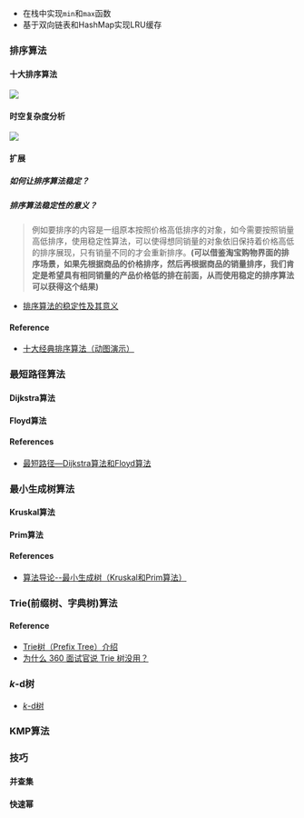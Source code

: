 * 在栈中实现`min`和`max`函数
* 基于双向链表和HashMap实现LRU缓存

### 排序算法
#### 十大排序算法
![](https://images2018.cnblogs.com/blog/849589/201804/849589-20180402132530342-980121409.png)
#### 时空复杂度分析
![](https://images2018.cnblogs.com/blog/849589/201804/849589-20180402133438219-1946132192.png)

#### 扩展
##### 如何让排序算法稳定？
##### 排序算法稳定性的意义？
> 例如要排序的内容是一组原本按照价格高低排序的对象，如今需要按照销量高低排序，使用稳定性算法，可以使得想同销量的对象依旧保持着价格高低的排序展现，只有销量不同的才会重新排序。**(可以借鉴淘宝购物界面的排序场景，如果先根据商品的价格排序，然后再根据商品的销量排序，我们肯定是希望具有相同销量的产品价格低的排在前面，从而使用稳定的排序算法可以获得这个结果)**
* [排序算法的稳定性及其意义](https://blog.csdn.net/u012501054/article/details/79342580)

#### Reference
* [十大经典排序算法（动图演示）](https://www.cnblogs.com/onepixel/p/7674659.html)

### 最短路径算法
#### Dijkstra算法
#### Floyd算法
#### References
* [最短路径—Dijkstra算法和Floyd算法](https://www.cnblogs.com/biyeymyhjob/archive/2012/07/31/2615833.html)

### 最小生成树算法
#### Kruskal算法
#### Prim算法
#### References
* [算法导论--最小生成树（Kruskal和Prim算法）](https://blog.csdn.net/luoshixian099/article/details/51908175)

### Trie(前缀树、字典树)算法
#### Reference
* [Trie树（Prefix Tree）介绍](https://blog.csdn.net/lisonglisonglisong/article/details/45584721)
* [为什么 360 面试官说 Trie 树没用？](https://www.zhihu.com/question/27168319)

### *k*-d树

* [*k*-d树](https://zh.wikipedia.org/wiki/K-d%E6%A0%91)

### KMP算法

### 技巧
#### 并查集
#### 快速幂

